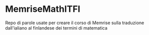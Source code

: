 # MemriseMathITFI
Repo di parole usate per creare il corso di Memrise sulla traduzione dall'ialiano al finlandese dei termini di matematica
